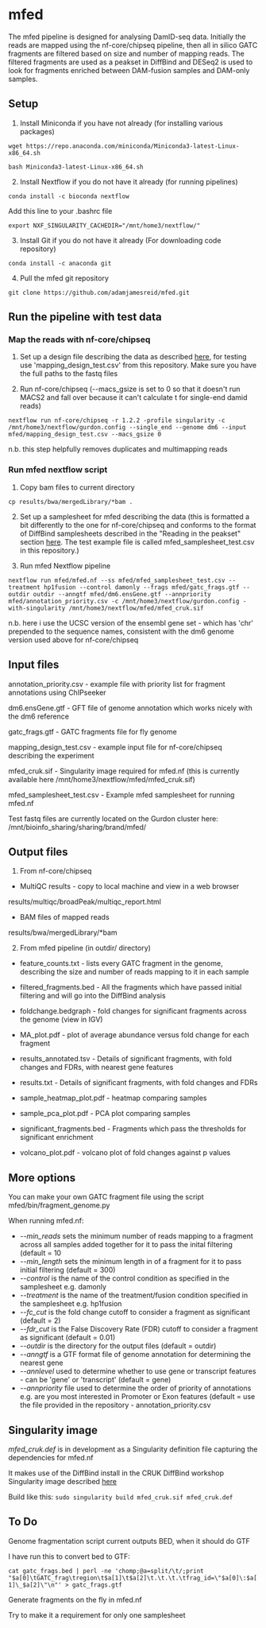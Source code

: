 # mfed
The mfed pipeline is designed for analysing DamID-seq data. Initially the reads are mapped using the nf-core/chipseq pipeline, then all in silico GATC fragments are filtered based on size and number of mapping reads. The filtered fragments are used as a peakset in DiffBind and DESeq2 is used to look for fragments enriched between DAM-fusion samples and DAM-only samples.

## Setup
1. Install Miniconda if you have not already (for installing various packages)

`wget https://repo.anaconda.com/miniconda/Miniconda3-latest-Linux-x86_64.sh`

`bash Miniconda3-latest-Linux-x86_64.sh`

2. Install Nextflow if you do not have it already (for running pipelines)

`conda install -c bioconda nextflow`

Add this line to your .bashrc file

`export NXF_SINGULARITY_CACHEDIR="/mnt/home3/nextflow/"`

3. Install Git if you do not have it already (For downloading code repository)

`conda install -c anaconda git`

4. Pull the mfed git repository

`git clone https://github.com/adamjamesreid/mfed.git`

## Run the pipeline with test data
### Map the reads with nf-core/chipseq 
1. Set up a design file describing the data as described [here](https://nf-co.re/chipseq/1.2.2/usage), for testing use 'mapping_design_test.csv' from this repository. Make sure you have the full paths to the fastq files

2. Run nf-core/chipseq (--macs_gsize is set to 0 so that it doesn't run MACS2 and fall over because it can't calculate t for single-end damid reads)

`nextflow run nf-core/chipseq -r 1.2.2 -profile singularity -c /mnt/home3/nextflow/gurdon.config --single_end --genome dm6 --input mfed/mapping_design_test.csv --macs_gsize 0`

n.b. this step helpfully removes duplicates and multimapping reads

### Run mfed nextflow script 

1. Copy bam files to current directory

`cp results/bwa/mergedLibrary/*bam .`

2. Set up a samplesheet for mfed describing the data (this is formatted a bit differently to the one for nf-core/chipseq and conforms to the format of DiffBind samplesheets described in the "Reading in the peakset" section [here](https://bioconductor.org/packages/devel/bioc/vignettes/DiffBind/inst/doc/DiffBind.pdf). The test example file is called mfed_samplesheet_test.csv in this repository.)

3. Run mfed Nextflow pipeline

`nextflow run mfed/mfed.nf --ss mfed/mfed_samplesheet_test.csv --treatment hp1fusion --control damonly --frags mfed/gatc_frags.gtf --outdir outdir --anngtf mfed/dm6.ensGene.gtf --annpriority mfed/annotation_priority.csv -c /mnt/home3/nextflow/gurdon.config -with-singularity /mnt/home3/nextflow/mfed/mfed_cruk.sif`

n.b. here i use the UCSC version of the ensembl gene set - which has 'chr' prepended to the sequence names, consistent with the dm6 genome version used above for nf-core/chipseq

## Input files
annotation_priority.csv - example file with priority list for fragment annotations using ChIPseeker

dm6.ensGene.gtf - GFT file of genome annotation which works nicely with the dm6 reference

gatc_frags.gtf - GATC fragments file for fly genome

mapping_design_test.csv - example input file for nf-core/chipseq describing the experiment

mfed_cruk.sif - Singularity image required for mfed.nf (this is currently available here /mnt/home3/nextflow/mfed/mfed_cruk.sif)

mfed_samplesheet_test.csv - Example mfed samplesheet for running mfed.nf

Test fastq files are currently located on the Gurdon cluster here: /mnt/bioinfo_sharing/sharing/brand/mfed/

## Output files

1. From nf-core/chipseq 
* MultiQC results - copy to local machine and view in a web browser

results/multiqc/broadPeak/multiqc_report.html

* BAM files of mapped reads

results/bwa/mergedLibrary/*bam

2. From mfed pipeline (in outdir/ directory)
* feature_counts.txt - lists every GATC fragment in the genome, describing the size and number of reads mapping to it in each sample

* filtered_fragments.bed - All the fragments which have passed initial filtering and will go into the DiffBind analysis
 
* foldchange.bedgraph - fold changes for significant fragments across the genome (view in IGV)

* MA_plot.pdf - plot of average abundance versus fold change for each fragment

* results_annotated.tsv - Details of significant fragments, with fold changes and FDRs, with nearest gene features

* results.txt - Details of significant fragments, with fold changes and FDRs

* sample_heatmap_plot.pdf - heatmap comparing samples

* sample_pca_plot.pdf - PCA plot comparing samples

* significant_fragments.bed - Fragments which pass the thresholds for significant enrichment

* volcano_plot.pdf - volcano plot of fold changes against p values

## More options

You can make your own GATC fragment file using the script mfed/bin/fragment_genome.py

When running mfed.nf:
* *--min_reads* sets the minimum number of reads mapping to a fragment across all samples added together for it to pass the inital filtering (default = 10
* *--min_length* sets the minimum length in of a fragment for it to pass initial filtering (default = 300)
* *--control* is the name of the control condition as specified in the samplesheet e.g. damonly
* *--treatment* is the name of the treatment/fusion condition specified in the samplesheet e.g. hp1fusion
* *--fc_cut* is the fold change cutoff to consider a fragment as significant (default = 2)
* *--fdr_cut* is the False Discovery Rate (FDR) cutoff to consider a fragment as significant (default = 0.01)
* *--outdir* is the directory for the output files (default = outdir)
* *--anngtf* is a GTF format file of genome annotation for determining the nearest gene
* *--annlevel* used to determine whether to use gene or transcript features - can be 'gene' or 'transcript' (default = gene)
* *--annpriority* file used to determine the order of priority of annotations e.g. are you most interested in Promoter or Exon features (default = use the file provided in the repository - annotation_priority.csv


## Singularity image
*mfed_cruk.def* is in development as a Singularity definition file capturing the dependencies for mfed.nf

It makes use of the DiffBind install in the CRUK DiffBind workshop Singularity image described [here](https://www.cruk.cam.ac.uk/core-facilities/bioinformatics-core/software/diffbind-tool-for-chip-seq-and-atac-seq-analysis)

Build like this: `sudo singularity build mfed_cruk.sif mfed_cruk.def`

## To Do
Genome fragmentation script current outputs BED, when it should do GTF

I have run this to convert bed to GTF:

`cat gatc_frags.bed | perl -ne 'chomp;@a=split/\t/;print "$a[0]\tGATC_frag\tregion\t$a[1]\t$a[2]\t.\t.\t.\tfrag_id=\"$a[0]\:$a[1]\_$a[2]\"\n"' > gatc_frags.gtf`

Generate fragments on the fly in mfed.nf

Try to make it a requirement for only one samplesheet

